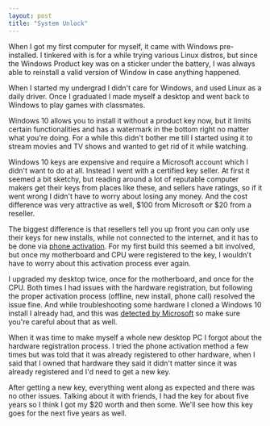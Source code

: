 ```yaml
---
layout: post
title: "System Unlock"
---
```


When I got my first computer for myself, it came with Windows pre-installed. I tinkered with is for a while trying various Linux distros, but since the Windows Product key was on a sticker under the battery, I was always able to reinstall a valid version of Window in case anything happened.

When I started my undergrad I didn't care for Windows, and used Linux as a daily driver. Once I graduated I made myself a desktop and went back to Windows to play games with classmates.

Windows 10 allows you to install it without a product key now, but it limits certain functionalities and has a watermark in the bottom right no matter what you're doing. For a while this didn't bother me till I started using it to stream movies and TV shows and wanted to get rid of it while watching.

Windows 10 keys are expensive and require a Microsoft account which I didn't want to do at all. Instead I went with a certified key seller. At first it seemed a bit sketchy, but reading around a lot of reputable computer makers get their keys from places like these, and sellers have ratings, so if it went wrong I didn't have to worry about losing any money. And the cost difference was very attractive as well, $100 from Microsoft or $20 from a reseller.

The biggest difference is that resellers tell you up front you can only use their keys for new installs, while not connected to the internet, and it has to be done via [phone activation](https://support.microsoft.com/en-us/windows/product-activation-for-windows-online-support-telephone-numbers-35f6a805-1259-88b4-f5e9-b52cccef91a0). For my first build this seemed a bit involved, but once my motherboard and CPU were registered to the key, I wouldn't have to worry about this activation process ever again.

I upgraded my desktop twice, once for the motherboard, and once for the CPU. Both times I had issues with the hardware registration, but following the proper activation process (offline, new install, phone call) resolved the issue fine. And while troubleshooting some hardware I cloned a Windows 10 install I already had, and this was [detected by Microsoft](https://www.gfisk.com/disk-clone-windows-activation-0xc004c008/) so make sure you're careful about that as well.

When it was time to make myself a whole new desktop PC I forgot about the hardware registration process. I tried the phone activation method a few times but was told that it was already registered to other hardware, when I said that I owned that hardware they said it didn't matter since it was already registered and I'd need to get a new key.

After getting a new key, everything went along as expected and there was no other issues. Talking about it with friends, I had the key for about five years so I think I got my $20 worth and then some. We'll see how this key goes for the next five years as well.
